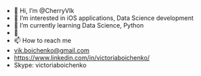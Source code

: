 - 👋 Hi, I’m @CherryVIk
- 👀 I’m interested in iOS applications, Data Science development
- 🌱 I’m currently learning Data Science, Python
- 💞️ 
- 📫 How to reach me 
- vik.boichenko@gmail.com
- https://www.linkedin.com/in/victoriaboichenko/
- Skype: victoriaboichenko

<!---
CherryVIk/CherryVIk is a ✨ special ✨ repository because its `README.md` (this file) appears on your GitHub profile.
You can click the Preview link to take a look at your changes.
--->
